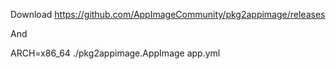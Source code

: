 Download https://github.com/AppImageCommunity/pkg2appimage/releases

And

ARCH=x86_64 ./pkg2appimage.AppImage app.yml
